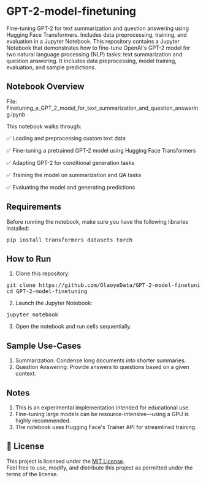 # GPT-2-model-finetuning
Fine-tuning GPT-2 for text summarization and question answering using Hugging Face Transformers. Includes data preprocessing, training, and evaluation in a Jupyter Notebook.
This repository contains a Jupyter Notebook that demonstrates how to fine-tune OpenAI's GPT-2 model for two natural language processing (NLP) tasks: text summarization and question answering. It includes data preprocessing, model training, evaluation, and sample predictions.

## Notebook Overview
File: Finetuning_a_GPT_2_model_for_text_summarization_and_question_answering.ipynb

This notebook walks through:

✅ Loading and preprocessing custom text data

✅ Fine-tuning a pretrained GPT-2 model using Hugging Face Transformers

✅ Adapting GPT-2 for conditional generation tasks

✅ Training the model on summarization and QA tasks

✅ Evaluating the model and generating predictions

## Requirements
Before running the notebook, make sure you have the following libraries installed:
<pre>pip install transformers datasets torch</pre>

## How to Run
1. Clone this repository:
<pre>git clone https://github.com/OlaoyeData/GPT-2-model-finetuning.git
cd GPT-2-model-finetuning</pre>

2. Launch the Jupyter Notebook:
<pre>jupyter notebook</pre>

3. Open the notebook and run cells sequentially.

## Sample Use-Cases
1. Summarization: Condense long documents into shorter summaries.
2. Question Answering: Provide answers to questions based on a given context.

## Notes
1. This is an experimental implementation intended for educational use.
2. Fine-tuning large models can be resource-intensive—using a GPU is highly recommended.
3. The notebook uses Hugging Face's Trainer API for streamlined training.

## 📜 License

This project is licensed under the [MIT License](LICENSE).  
Feel free to use, modify, and distribute this project as permitted under the terms of the license.
